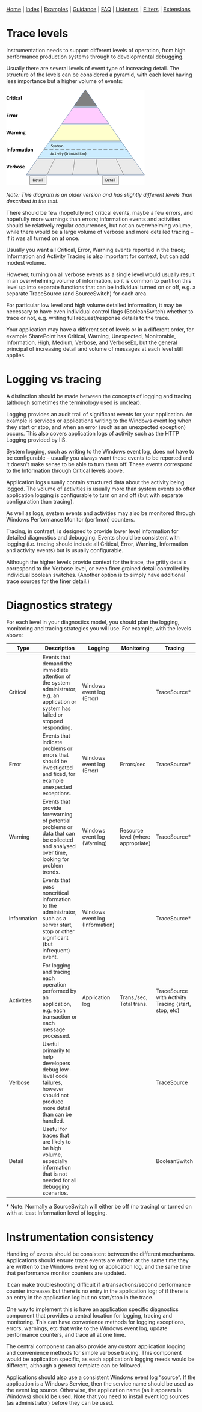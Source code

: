 [Home](../ReadMe.md) | [Index](Index.md) | [Examples](Examples.md) | [Guidance](Guidance.md) | [FAQ](FAQ.md) | [Listeners](Listeners.md) | [Filters](Filters.md) | [Extensions](Extensions.md)

# Trace levels

Instrumentation needs to support different levels of operation, from high performance production systems through to developmental debugging.

Usually there are several levels of event type of increasing detail. The structure of the levels can be considered a pyramid, with each level having less importance but a higher volume of events:

![](images/Logging-Levels_Levels-Diagram-Small.png)

_Note: This diagram is an older version and has slightly different levels than described in the text._

There should be few (hopefully no) critical events, maybe a few errors, and hopefully more warnings than errors; information events and activities should be relatively regular occurrences, but not an overwhelming volume, while there would be a large volume of verbose and more detailed tracing – if it was all turned on at once.

Usually you want all Critical, Error, Warning events reported in the trace; Information and Activity Tracing is also important for context, but can add modest volume.

However, turning on all verbose events as a single level would usually result in an overwhelming volume of information, so it is common to partition this level up into separate functions that can be individual turned on or off, e.g. a separate TraceSource (and SourceSwitch) for each area.

For particular low level and high volume detailed information, it may be necessary to have even individual control flags (BooleanSwitch) whether to trace or not, e.g. writing full request/response details to the trace.

Your application may have a different set of levels or in a different order, for example SharePoint has Critical, Warning, Unexpected, Monitorable, Information, High, Medium, Verbose, and VerboseEx, but the general principal of increasing detail and volume of messages at each level still applies.

# Logging vs tracing

A distinction should be made between the concepts of logging and tracing (although sometimes the terminology used is unclear).

Logging provides an audit trail of significant events for your application. An example is services or applications writing to the Windows event log when they start or stop, and when an error (such as an unexpected exception) occurs. This also covers application logs of activity such as the HTTP Logging provided by IIS.

System logging, such as writing to the Windows event log, does not have to be configurable – usually you always want these events to be reported and it doesn’t make sense to be able to turn them off. These events correspond to the Information through Critical levels above.

Application logs usually contain structured data about the activity being logged. The volume of activities is usually more than system events so often application logging is configurable to turn on and off (but with separate configuration than tracing).

As well as logs, system events and activities may also be monitored through Windows Performance Monitor (perfmon) counters.

Tracing, in contrast, is designed to provide lower level information for detailed diagnostics and debugging. Events should be consistent with logging (i.e. tracing should include all Critical, Error, Warning, Information and activity events) but is usually configurable.

Although the higher levels provide context for the trace, the gritty details correspond to the Verbose level, or even finer grained detail controlled by individual boolean switches. (Another option is to simply have additional trace sources for the finer detail.)

# Diagnostics strategy

For each level in your diagnostics model, you should plan the logging, monitoring and tracing strategies you will use. For example, with the levels above:

| Type | Description | Logging | Monitoring | Tracing |
| ---- | ----------- | ------- | ---------- | ------- |
| Critical | Events that demand the immediate attention of the system administrator, e.g. an application or system has failed or stopped responding. | Windows event log (Error) |  | TraceSource* |
| Error | Events that indicate problems or errors that should be investigated and fixed, for example unexpected exceptions. | Windows event log (Error) | Errors/sec | TraceSource* |
| Warning | Events that provide forewarning of potential problems or data that can be collected and analysed over time, looking for problem trends. | Windows event log (Warning) | Resource level (where appropriate) | TraceSource* |
| Information | Events that pass noncritical information to the administrator, such as a server start, stop or other significant (but infrequent) event. | Windows event log (Information) |  | TraceSource* |
| Activities | For logging and tracing each operation performed by an application, e.g. each transaction or each message processed. | Application log | Trans./sec, Total trans. | TraceSource with Activity Tracing (start, stop, etc) |
| Verbose | Useful primarily to help developers debug low-level code failures, however should not produce more detail than can be handled. |  |  | TraceSource |
| Detail | Useful for traces that are likely to be high volume, especially information that is not needed for all debugging scenarios. |  |  | BooleanSwitch |

&ast; Note: Normally a SourceSwitch will either be off (no tracing) or turned on with at least Information level of logging.


# Instrumentation consistency

Handling of events should be consistent between the different mechanisms. Applications should ensure trace events are written at the same time they are written to the Windows event log or application log, and the same time that performance monitor counters are updated.

It can make troubleshooting difficult if a transactions/second performance counter increases but there is no entry in the application log; of if there is an entry in the application log but no start/stop in the trace.

One way to implement this is have an application specific diagnostics component that provides a central location for logging, tracing and monitoring. This can have convenience methods for logging exceptions, errors, warnings, etc that write to the Windows event log, update performance counters, and trace all at one time.

The central component can also provide any custom application logging and convenience methods for simple verbose tracing. This component would be application specific, as each application’s logging needs would be different, although a general template can be followed.

Applications should also use a consistent Windows event log “source”. If the application is a Windows Service, then the service name should be used as the event log source. Otherwise, the application name (as it appears in Windows) should be used. Note that you need to install event log sources (as administrator) before they can be used.

